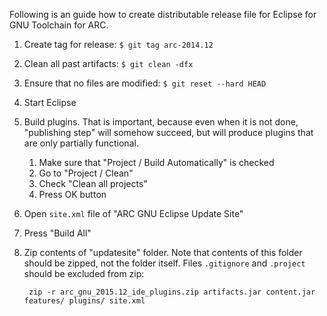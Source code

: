 Following is an guide how to create distributable release file for
Eclipse for GNU Toolchain for ARC.

1. Create tag for release: `$ git tag arc-2014.12`
1. Clean all past artifacts: `$ git clean -dfx`
1. Ensure that no files are modified: `$ git reset --hard HEAD`
1. Start Eclipse
1. Build plugins. That is important, because even when it is not done,
"publishing step" will somehow succeed, but will produce plugins that
are only partially functional.
    1. Make sure that "Project / Build Automatically" is checked
    2. Go to "Project / Clean"
    3. Check "Clean all projects"
    4. Press OK button
1. Open `site.xml` file of "ARC GNU Eclipse Update Site"
1. Press "Build All"
1. Zip contents of "updatesite" folder. Note that contents of this folder
should be zipped, not the folder itself. Files `.gitignore` and `.project`
should be excluded from zip:

        zip -r arc_gnu_2015.12_ide_plugins.zip artifacts.jar content.jar features/ plugins/ site.xml